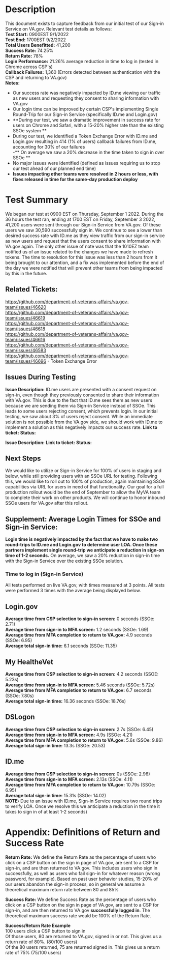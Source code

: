 # Description
This document exists to capture feedback from our initial test of our Sign-in Service on VA.gov. Relevant test details as follows:  
**Test Start:** 0900EST 9/1/2022  
**Test End:**  1700EST 9/2/2022  
**Total Users Benefitted:** 41,200   
**Success Rate:** 74.25%    
**Return Rate:** 78%  
**Login Performance:** 21.26% average reduction in time to log in (tested in Chrome across CSP's)  
**Callback Failures:** 1,360  (Errors detected between authentication with the CSP and returning to VA.gov)  
**Notes:**  
- Our success rate was negatively impacted by ID.me viewing our traffic as new users and requesting they consent to sharing information with VA.gov
- Our login time can be improved by certain CSP's implementing Single Round-Trip for our Sign-in Service (specifically ID.me and Login.gov)  
- **During our test, we saw a dramatic improvement in success rate for users on Chrome and Safari, with a 15-20% higher rate than the existing SSOe system ** 
- During our test, we identified a Token Exchange Error with ID.me and Login.gov resulting in 414 (1% of users) callback failures from ID.me, accounting for 30% of our failures  
-** On average we saw a 20% decrease in the time taken to sign in over SSOe  **
- No major issues were identified (defined as issues requiring us to stop our test ahead of our planned end time)
- **Issues impacting other teams were resolved in 2 hours or less, with fixes released in time for the same-day production deploy**



# Test Summary
We began our test at 0900 EST on Thursday, September 1 2022.  During the 36 hours the test ran, ending at 1700 EST on Friday, September 3 2022, 41,200 users were sent through our Sign-in Service from VA.gov.  Of these users we saw 30,590 successfully sign in.  We continue to see a lower than desired success rate with ID.me as they view traffic from our sign-in service as new users and request that the users consent to share information with VA.gov again.  The only other issue of note was that the 1010EZ team notified us of an issue related to the changes we have made to refresh tokens.  The time to resolution for this issue was less than 2 hours from it being brought to our attention, and a fix was implemented before the end of the day we were notified that will prevent other teams from being impacted by this in the future.


## Related Tickets:  
https://github.com/department-of-veterans-affairs/va.gov-team/issues/46620  
https://github.com/department-of-veterans-affairs/va.gov-team/issues/46619  
https://github.com/department-of-veterans-affairs/va.gov-team/issues/46618  
https://github.com/department-of-veterans-affairs/va.gov-team/issues/46616  
https://github.com/department-of-veterans-affairs/va.gov-team/issues/46583  
https://github.com/department-of-veterans-affairs/va.gov-team/issues/46696  - Token Exchange Error



## Issues During Testing
**Issue Description:** ID.me users are presented with a consent request on sign-in, even though they previously consented to share their information with VA.gov.  This is due to the fact that ID.me sees them as new users because we are sending them via Sign-in Service instead of SSOe.  This leads to some users rejecting consent, which prevents login.  In our initial testing, we saw about 3% of users reject consent.  While an immediate solution is not possible from the VA.gov side, we should work with ID.me to implement a solution as this negatively impacts our success rate. 
**Link to ticket:** 
**Status:**  

**Issue Description:** 
**Link to ticket:** 
**Status:**


## Next Steps
We would like to utilize or Sign-in Service for 100% of users in staging and below, while still providing users with an SSOe URL for testing.  Following this, we would like to roll out to 100% of production, again maintaining SSOe capabilities via URL for users in need of that functionality.  Our goal for a full production rollout would be the end of September to allow the MyVA team to complete their work on other products.  We will continue to honor inbound SSOe users for VA.gov after this rollout.  

## Supplement: Average Login Times for SSOe and Sign-in Service:

**Login time is negatively impacted by the fact that we have to make two round-trips to ID.me and Login.gov to determine user LOA.  Once these partners implement single round-trip we anticipate a reduction in sign-on time of 1-2 seconds.**  On average, we saw a 20% reduction in sign-in time with the Sign-in Service over the existing SSOe solution.



### Time to log in (Sign-in Service)
All tests performed on live VA.gov, with times measured at 3 points. All tests were performed 3 times with the average being displayed below.
## Login.gov  
**Average time from CSP selection to sign-in screen:** 0 seconds (SSOe: 2.71)  
**Average time from sign-in to MFA screen:** 1.2 seconds (SSOe: 1.69)      
**Average time from MFA completion to return to VA.gov:** 4.9 seconds (SSOe: 6.95)  
**Average total sign-in time:** 6.1 seconds (SSOe: 11.35)    

## My HealtheVet  
**Average time from CSP selection to sign-in screen:** 4.2 seconds (SSOE: 5.23s)   
**Average time from sign-in to MFA screen:**  5.46 seconds (SSOe: 5.72s)  
**Average time from MFA completion to return to VA.gov:** 6.7 seconds (SSOe: 7.80s)    
**Average total sign-in time:**  16.36 seconds (SSOe: 18.76s) 

## DSLogon
**Average time from CSP selection to sign-in screen:** 2.7s (SSOe: 6.45)  
**Average time from sign-in to MFA screen:**  4.9s (SSOe: 4.21)   
**Average time from MFA completion to return to VA.gov:** 5.6s (SSOe: 9.86)  
**Average total sign-in time:** 13.3s (SSOe: 20.53)  

## ID.me  
**Average time from CSP selection to sign-in screen:** 0s (SSOe: 2.96)  
**Average time from sign-in to MFA screen:**  2.13s (SSOe: 4.11)  
**Average time from MFA completion to return to VA.gov:** 10.79s (SSOe: 6.95)  
**Average total sign-in time:** 15.31s (SSOe: 14.02)    
**NOTE:** Due to an issue with ID.me, Sign-in Service requires two round trips to verify LOA.  Once we resolve this we anticipate a reduction in the time it takes to sign in of at least 1-2 seconds)


# Appendix: Definitions of Return and Success Rate  

**Return Rate:** We define the Return Rate as the percentage of users who click on a CSP button on the sign in page of VA.gov, are sent to a CSP for sign-in, and are then returned to VA.gov.  This includes users who sign in successfully, as well as users who fail sign-in for whatever reason (wrong password, for example).  Based on past user behavior studies, 15-20% of our users abandon the sign-in process, so in general we assume a theoretical maximum return rate between 80 and 85%  
  
  
**Success Rate:** We define Success Rate as the percentage of users who click on a CSP button on the sign in page of VA.gov, are sent to a CSP for sign-in, and are then returned to VA.gov **successfully logged in**.  The theoretical maximum success rate would be 100% of the Return Rate.

**Success/Return Rate Example**  
100 users click a CSP button to sign in  
Of those users, 80 are returned to VA.gov, signed in or not.  This gives us a return rate of 80%. (80/100 users)  
Of the 80 users returned, 75 are returned signed in.  This gives us a return rate of 75% (75/100 users)


